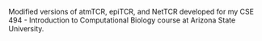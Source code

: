 Modified versions of atmTCR, epiTCR, and NetTCR developed for my CSE 494 - Introduction to Computational Biology course at Arizona State University.
